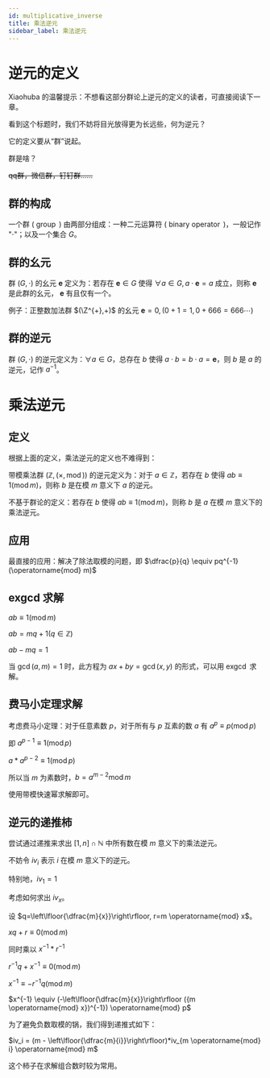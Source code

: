 ```yaml
---
id: multiplicative_inverse
title: 乘法逆元
sidebar_label: 乘法逆元
---
```


# 逆元的定义

Xiaohuba 的温馨提示：不想看这部分群论上逆元的定义的读者，可直接阅读下一章。

看到这个标题时，我们不妨将目光放得更为长远些，何为逆元？

它的定义要从“群”说起。

群是啥？

~~qq群，微信群，钉钉群……~~

## 群的构成

一个群 ( $\operatorname{group}$ ) 由两部分组成：一种二元运算符 ( $\operatorname{binary \ operator}$ )，一般记作 "$\cdot$"；以及一个集合 $G$。

## 群的幺元
群 $(G, \cdot)$ 的幺元 $\mathbf{e}$ 定义为：若存在 $\mathbf{e} \in G$ 使得 $\forall a \in G,a \cdot  \mathbf{e}=a$ 成立，则称 $\mathbf{e}$ 是此群的幺元，
$\mathbf{e}$ 有且仅有一个。

例子：正整数加法群 $(\Z^{+},+)$ 的幺元 $\mathbf{e} = 0,(0+1=1,0+666=666 \cdots)$ 

## 群的逆元

群 $(G,\cdot)$ 的逆元定义为：$\forall a \in G$，总存在 $b$  使得 $a\cdot b=b \cdot a=\mathbf{e}$，则 $b$ 是 $a$ 的逆元，记作 $a^{-1}$。

# 乘法逆元

## 定义

根据上面的定义，乘法逆元的定义也不难得到：

带模乘法群 $(\mathbb{Z},(\times,\operatorname{mod}))$ 的逆元定义为：对于 $a \in \mathbb{Z}$，若存在 $b$ 使得 $ab \equiv 1(\operatorname{mod} m)$，则称 $b$ 是在模 $m$ 意义下 $a$ 的逆元。

不基于群论的定义：若存在 $b$ 使得 $ab \equiv 1 (\operatorname{mod} m)$，则称 $b$ 是 $a$ 在模 $m$ 意义下的乘法逆元。

## 应用

最直接的应用：解决了除法取模的问题，即 $\dfrac{p}{q} \equiv pq^{-1} (\operatorname{mod} m)$


## exgcd 求解 

$ab \equiv 1 (\operatorname{mod} m)$

$ab = mq+1 (q \in \mathbb{Z})$

$ab-mq=1$

当 $\gcd(a,m) =1$ 时，此方程为 $ax+by=\gcd(x, y)$ 的形式，可以用 $\operatorname{exgcd}$ 求解。

## 费马小定理求解

考虑费马小定理：对于任意素数 $p$，对于所有与 $p$ 互素的数 $a$ 有 $a^p \equiv p (\operatorname{mod} p)$

即 $a^{p-1} \equiv 1 (\operatorname{mod} p)$

$a*a^{p-2} \equiv 1(\operatorname{mod} p)$

所以当 $m$ 为素数时，$b = a^{m-2} \operatorname{mod} m$

使用带模快速幂求解即可。

## 逆元的递推柿

尝试通过递推来求出 $[1,n] \cap \mathbb{N}$ 中所有数在模 $m$ 意义下的乘法逆元。

不妨令 $iv_i$ 表示 $i$ 在模 $m$ 意义下的逆元。

特别地，$iv_1=1$

考虑如何求出 $iv_x$。

设 $q=\left\lfloor{\dfrac{m}{x}}\right\rfloor, r=m \operatorname{mod} x$。

$xq+r \equiv 0 (\operatorname{mod} m)$

同时乘以 $x^{-1} * r^{-1}$

$r^{-1}q + x^{-1} \equiv 0 (\operatorname{mod} m)$

$x^{-1} \equiv -r^{-1}q (\operatorname{mod} m)$

$x^{-1} \equiv (-\left\lfloor{\dfrac{m}{x}}\right\rfloor ({m \operatorname{mod} x})^{-1}) \operatorname{mod} p$ 

为了避免负数取模的锅，我们得到递推式如下：

$iv_i = (m - \left\lfloor{\dfrac{m}{i}}\right\rfloor)*iv_{m \operatorname{mod} i} \operatorname{mod} m$

这个柿子在求解组合数时较为常用。
